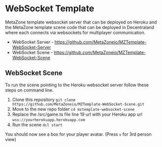# WebSocket Template

MetaZone template websocket server that can be deployed on Heroku and the MetaZone template scene code that can be deployed in Decentraland where each connects via websockets for multiplayer communication.

* WebSocket Server - https://github.com/MetaZoneio/MZTemplate-WebSocket-Server
* WebSocket Scene - https://github.com/MetaZoneio/MZTemplate-WebSocket-Scene

## WebSocket Scene

To run the scene pointing to the Heroku websocket server follow these steps on command line.

1. Clone this repository `git clone https://github.com/MetaZoneio/MZTemplate-WebSocket-Scene.git`
2. Move to the new repo folder `cd mztemplate-websocket-scene`
3. Replace the /src/game.ts file line 19 url with your Heroku app url `wss://yourherokuapp.herokuapp.com`
4. Run the scene `dcl start`

You should now see a box for your player avatar. (Press `v` for 3rd person view)
